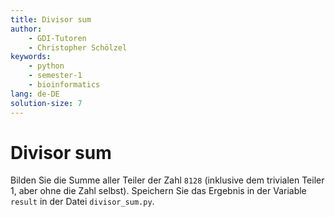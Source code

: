 ```yaml
---
title: Divisor sum
author:
    - GDI-Tutoren
    - Christopher Schölzel
keywords:
    - python
    - semester-1
    - bioinformatics
lang: de-DE
solution-size: 7
---
```


# Divisor sum

Bilden Sie die Summe aller Teiler der Zahl `8128` (inklusive dem trivialen Teiler 1, aber ohne die Zahl selbst).
Speichern Sie das Ergebnis in der Variable `result` in der Datei `divisor_sum.py`.
